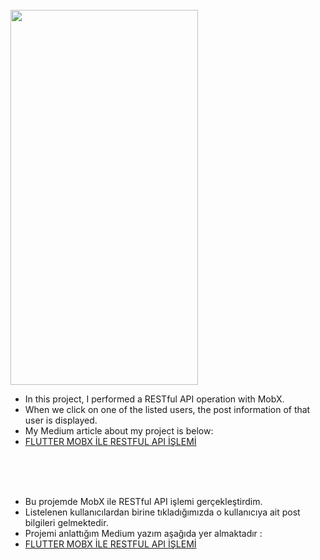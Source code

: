 
<br/>
<img src="https://media.giphy.com/media/dGkJ8eRhnPoSSDqBkF/giphy.gif" align="center" width="300" height="600">


- In this project, I performed a RESTful API operation with MobX. 
- When we click on one of the listed users, the post information of that user is displayed.
- My Medium article about my project is below:
- [FLUTTER MOBX İLE RESTFUL API İŞLEMİ](https://medium.com/@dilberkilic/flutter-mobx-i%CC%87le-restful-api-i%CC%87%C5%9Flemi%CC%87-d39a4156f6e7)

<br/>
<br/>
<br/>

 - Bu projemde MobX ile RESTful API işlemi gerçekleştirdim.
 - Listelenen kullanıcılardan birine tıkladığımızda o kullanıcıya ait post bilgileri gelmektedir. 
 - Projemi anlattığım Medium yazım aşağıda yer almaktadır : 
 - [FLUTTER MOBX İLE RESTFUL API İŞLEMİ](https://medium.com/@dilberkilic/flutter-mobx-i%CC%87le-restful-api-i%CC%87%C5%9Flemi%CC%87-d39a4156f6e7)
 

